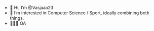 - 👋 Hi, I’m @Vasjaaa23
- 👀 I’m interested in Computer Science / Sport, ideally combining both things.
- 👨🏻‍💻 QA 

<!---
Vasjaaa23/Vasjaaa23 is a ✨ special ✨ repository because its `README.md` (this file) appears on your GitHub profile.
You can click the Preview link to take a look at your changes.
--->
